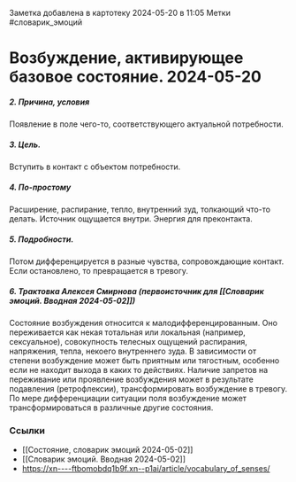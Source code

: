 Заметка добавлена в картотеку 2024-05-20 в 11:05
Метки #словарик_эмоций 

#  Возбуждение, активирующее базовое состояние. 2024-05-20

##### 2. Причина, условия
Появление в поле чего-то, соответствующего актуальной потребности.
##### 3. Цель.
Вступить в контакт с объектом потребности.
##### 4. По-простому
Расширение, распирание, тепло, внутренний зуд, толкающий что-то делать. Источник ощущается внутри. Энергия для преконтакта.
##### 5. Подробности.
Потом дифференцируется в разные чувства, сопровождающие контакт. Если остановлено, то превращается в тревогу.
##### 6. Трактовка Алексея Смирнова (первоисточник для [[Словарик эмоций. Вводная 2024-05-02]])
Состояние возбуждения относится к малодифференцированным. Оно переживается как некая тотальная или локальная (например, сексуальное), совокупность телесных ощущений распирания, напряжения, тепла, некоего внутреннего зуда. В зависимости от степени возбуждение может быть приятным или тягостным, особенно если не находит выхода в каких то действиях. Наличие запретов на переживание или проявление возбуждения может в результате подавления (ретрофлексии), трансформировать возбуждение в тревогу. По мере дифференциации ситуации поля возбуждение может трансформироваться в различные другие состояния.


### Ссылки
- [[Состояние, словарик эмоций 2024-05-02]]
- [[Словарик эмоций. Вводная 2024-05-02]]
- https://xn----ftbomobdq1b9f.xn--p1ai/article/vocabulary_of_senses/




